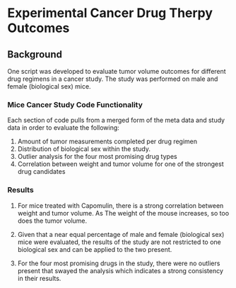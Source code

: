 # Experimental Cancer Drug Therpy Outcomes

## Background 

One script was developed to evaluate tumor volume outcomes for different drug regimens in a cancer study. The study was performed on male and female (biological sex) mice.

### Mice Cancer Study Code Functionality

Each section of code pulls from a merged form of the meta data and study data in order to evaluate the following: 

1. Amount of tumor measurements completed per drug regimen
2. Distribution of biological sex within the study. 
3. Outlier analysis for the four most promising drug types 
4. Correlation between weight and tumor volume for one of the strongest drug candidates

### Results 

1. For mice treated with Capomulin, there is a strong correlation between weight and tumor volume. As The weight of the 
mouse increases, so too does the tumor volume. 

2. Given that a near equal percentage of male and female (biological sex) mice were evaluated, the results of the study 
are not restricted to one biological sex and can be applied to the two present. 

3. For the four most promising drugs in the study, there were no outliers present that swayed the analysis which 
indicates a strong consistency in their results. 
